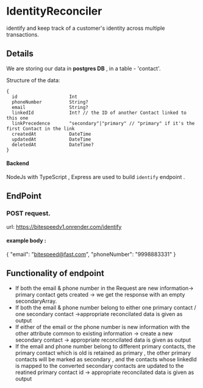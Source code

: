 # IdentityReconciler
identify and keep track of a customer's identity across multiple transactions.

## Details
We are storing our data in __postgres DB__ , in a table - 'contact'.

Structure of the data:
```
{
  id                   Int                   
  phoneNumber          String?
  email                String?
  linkedId             Int? // the ID of another Contact linked to this one
  linkPrecedence       "secondary"|"primary" // "primary" if it's the first Contact in the link
  createdAt            DateTime              
  updatedAt            DateTime              
  deletedAt            DateTime?
}
```

#### Backend 
NodeJs with TypeScript , Express are used to build `identify` endpoint .

## EndPoint
### POST request.
<a>url: https://bitespeedv1.onrender.com/identify</a>
#### example body :
{
  "email": "bitespeed@fast.com",
  "phoneNumber": "9998883331"
}

## Functionality of endpoint
- If both the email & phone number in the Request are new  information-> primary contact gets created -> we get the response with an empty secondaryArray.
- If both the email & phone number belong to either one primary contact / one secondary contact ->appropriate reconcilated data is given as output
- If either of the email or the phone number is new information with the other attribute common to existing information -> create a new secondary contact -> appropriate reconcilated data is given as output
- If the email and phone number belong to different primary contacts, the primary contact which is old is retained as primary , the other primary contacts will be marked as secondary , and the contacts whose linkedId is mapped to the converted secondary contacts are updated to the reatined primary contact id -> appropriate reconcilated data is given as output

